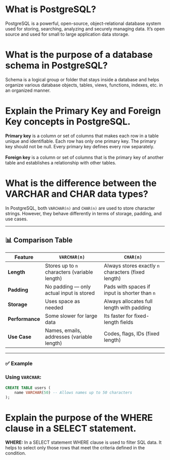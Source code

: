 # What is PostgreSQL?
PostgreSQL is a powerful, open-source, object-relational database system used for storing, searching, analyzing and securely managing data. 
It’s open source and used for small to large application data storage.

# What is the purpose of a database schema in PostgreSQL?
Schema is a logical group or folder that stays inside a database and helps organize various database objects, tables, views, functions, indexes, etc. in an organized manner.

# Explain the Primary Key and Foreign Key concepts in PostgreSQL.
<strong>Primary key</strong>  is a column or set of columns that makes each row in a table unique and identifiable. Each row has only one primary key. The primary key should not be null. Every primary key defines every row separately.</br></br>
<strong>Foreign key</strong> is a column or set of columns that is the primary key of another table and establishes a relationship with other tables.

# What is the difference between the VARCHAR and CHAR data types?
In PostgreSQL, both `VARCHAR(n)` and `CHAR(n)` are used to store character strings. However, they behave differently in terms of storage, padding, and use cases.

---

## 📊 Comparison Table

| Feature            | `VARCHAR(n)`                                      | `CHAR(n)`                                           |
|--------------------|---------------------------------------------------|-----------------------------------------------------|
| **Length**         | Stores up to `n` characters (variable length)     | Always stores exactly `n` characters (fixed length) |
| **Padding**        | No padding — only actual input is stored          | Pads with spaces if input is shorter than `n`       |
| **Storage**        | Uses space as needed                              | Always allocates full length with padding           |
| **Performance**    | Some slower for large data                    | Its faster for fixed-length fields             |
| **Use Case**       | Names, emails, addresses (variable length)        | Codes, flags, IDs (fixed length)                    |

---

### ✅ Example

### Using `VARCHAR`:

```sql
CREATE TABLE users (
    name VARCHAR(50) -- Allows names up to 50 characters
);
```


# Explain the purpose of the WHERE clause in a SELECT statement.
<strong>WHERE:</strong> In a SELECT statement WHERE clause is used to filter SQL data. It helps to select only those rows that meet the criteria defined in the condition.